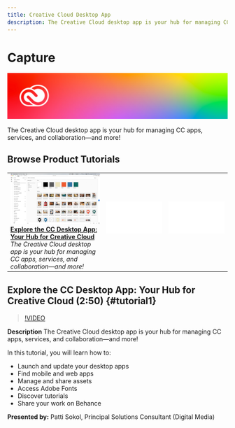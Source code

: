 ```yaml
---
title: Creative Cloud Desktop App
description: The Creative Cloud desktop app is your hub for managing CC apps, services, and collaboration—and more!
---
```


# Capture

![Tutorial Hero Image](../assets/CCDA.jpg)

The Creative Cloud desktop app is your hub for managing CC apps, services, and collaboration—and more!

## Browse Product Tutorials

<table>
<tr>
 <td>
   <a href="creativeclouddesktopapp.md#tutorial1">
      <img alt="Explore the CC Desktop App: Your Hub for 
Creative Cloud" src="../assets/ccda_overview_sokol_thumbnail.jpg" />
   </a>
    <div>
   <a href="creativeclouddesktopapp.md#tutorial1"><strong>Explore the CC Desktop App: Your Hub for 
Creative Cloud</strong></a>
    </div>
    <em>The Creative Cloud desktop app is your hub for managing CC apps, services, and collaboration—and more!</em>
    <br>
  </td>
  <td>
    <img alt="Spacer" src="../assets/Whitespacer.png" />
    <div>
    <br>
  </td>
  <td>
    <img alt="Spacer" src="../assets/Whitespacer.png" />
    <div>
    <br>
  </td>
</tr>
</table>

## Explore the CC Desktop App: Your Hub for Creative Cloud (2:50) {#tutorial1}

>[!VIDEO](https://video.tv.adobe.com/v/326825?hidetitle=true)

**Description**
The Creative Cloud desktop app is your hub for managing CC apps, services, and collaboration—and more!

In this tutorial, you will learn how to:
* Launch and update your desktop apps
* Find mobile and web apps
* Manage and share assets
* Access Adobe Fonts
* Discover tutorials
* Share your work on Behance

**Presented by:**
Patti Sokol, Principal Solutions Consultant (Digital Media)